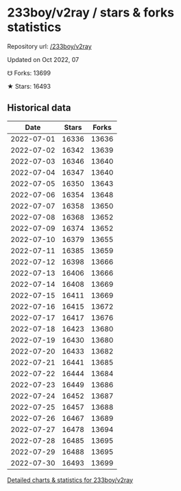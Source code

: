 # 233boy/v2ray / stars & forks statistics

Repository url: [/233boy/v2ray](https://github.com/233boy/v2ray)

Updated on Oct 2022, 07

☋ Forks: 13699

★ Stars: 16493

## Historical data
| Date | Stars | Forks |
|------|-------|-------|
| 2022-07-01 | 16336 | 13636 | 
| 2022-07-02 | 16342 | 13639 | 
| 2022-07-03 | 16346 | 13640 | 
| 2022-07-04 | 16347 | 13640 | 
| 2022-07-05 | 16350 | 13643 | 
| 2022-07-06 | 16354 | 13648 | 
| 2022-07-07 | 16358 | 13650 | 
| 2022-07-08 | 16368 | 13652 | 
| 2022-07-09 | 16374 | 13652 | 
| 2022-07-10 | 16379 | 13655 | 
| 2022-07-11 | 16385 | 13659 | 
| 2022-07-12 | 16398 | 13666 | 
| 2022-07-13 | 16406 | 13666 | 
| 2022-07-14 | 16408 | 13669 | 
| 2022-07-15 | 16411 | 13669 | 
| 2022-07-16 | 16415 | 13672 | 
| 2022-07-17 | 16417 | 13676 | 
| 2022-07-18 | 16423 | 13680 | 
| 2022-07-19 | 16430 | 13680 | 
| 2022-07-20 | 16433 | 13682 | 
| 2022-07-21 | 16441 | 13685 | 
| 2022-07-22 | 16444 | 13684 | 
| 2022-07-23 | 16449 | 13686 | 
| 2022-07-24 | 16452 | 13687 | 
| 2022-07-25 | 16457 | 13688 | 
| 2022-07-26 | 16467 | 13689 | 
| 2022-07-27 | 16478 | 13694 | 
| 2022-07-28 | 16485 | 13695 | 
| 2022-07-29 | 16488 | 13695 | 
| 2022-07-30 | 16493 | 13699 | 


[Detailed charts & statistics for 233boy/v2ray](https://reviewgithub.com/rep/233boy/v2ray)
